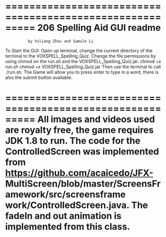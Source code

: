 =========================================================
                206 Spelling Aid GUI readme
=========================================================
              by Yuliang Zhou and Samule Li

To Start the GUI: Open up terminal, change the current
directory of the terminal to the VOXSPELL_Spelling_Quiz.
Change the file permissions by using chmod on the run.sh
and the VOXSPELL_Spelling_Quiz.jar.
    chmod +x run.sh
    chmod +x VOXSPELL_Spelling_Quiz.jar
Then use the terminal to call ./run.sh.
The Game will allow you to press enter to type in a word,
there is also the submit button available.

=========================================================
All images and videos used are royalty free, the game
requires JDK 1.8 to run. The code for the ControlledScreen
was implemented from https://github.com/acaicedo/JFX-
MultiScreen/blob/master/ScreensFramework/src/screensframe
work/ControlledScreen.java. The fadeIn and out animation
is implemented from this class.
=========================================================
